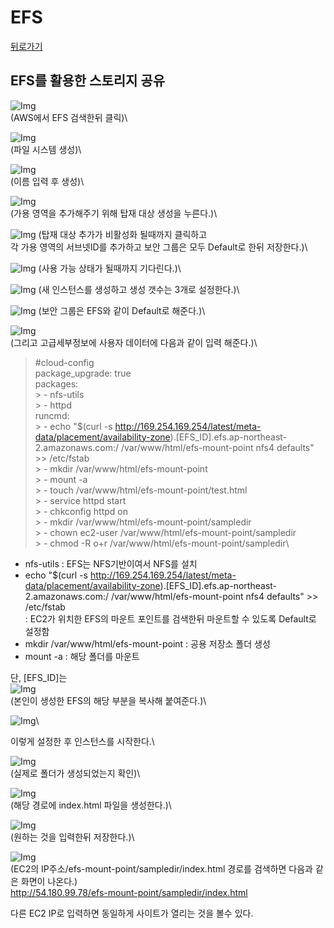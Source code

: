 # EFS

[뒤로가기](../)

## EFS를 활용한 스토리지 공유

![Img](../Data/Img/EFS\_1.png)\
(AWS에서 EFS 검색한뒤 클릭)\


![Img](../Data/Img/EFS\_2.png)\
(파일 시스템 생성)\


![Img](../Data/Img/EFS\_3.png)\
(이름 입력 후 생성)\


![Img](../Data/Img/EFS\_4.png)\
(가용 영역을 추가해주기 위해 탑재 대상 생성을 누른다.)\


![Img](../Data/Img/EFS\_5.png) (탑재 대상 추가가 비활성화 될때까지 클릭하고\
각 가용 영역의 서브넷ID를 추가하고 보안 그룹은 모두 Default로 한뒤 저장한다.)\


![Img](../Data/Img/EFS\_6.png) (사용 가능 상태가 될때까지 기다린다.)\


![Img](../Data/Img/EFS\_7.png) (새 인스턴스를 생성하고 생성 갯수는 3개로 설정한다.)\


![Img](../Data/Img/EFS\_8.png) (보안 그룹은 EFS와 같이 Default로 해준다.)\


![Img](../Data/Img/EFS\_9.png)\
(그리고 고급세부정보에 사용자 데이터에 다음과 같이 입력 해준다.)\


> \#cloud-config\
> package\_upgrade: true\
> packages:\
> \> - nfs-utils\
> \> - httpd\
> runcmd:\
> \> - echo "$(curl -s http://169.254.169.254/latest/meta-data/placement/availability-zone).\[EFS\_ID].efs.ap-northeast-2.amazonaws.com:/ /var/www/html/efs-mount-point nfs4 defaults" >> /etc/fstab\
> \> - mkdir /var/www/html/efs-mount-point\
> \> - mount -a\
> \> - touch /var/www/html/efs-mount-point/test.html\
> \> - service httpd start\
> \> - chkconfig httpd on\
> \> - mkdir /var/www/html/efs-mount-point/sampledir\
> \> - chown ec2-user /var/www/html/efs-mount-point/sampledir\
> \> - chmod -R o+r /var/www/html/efs-mount-point/sampledir\
>

* nfs-utils : EFS는 NFS기반이여서 NFS를 설치
* echo "$(curl -s http://169.254.169.254/latest/meta-data/placement/availability-zone).\[EFS\_ID].efs.ap-northeast-2.amazonaws.com:/ /var/www/html/efs-mount-point nfs4 defaults" >> /etc/fstab\
  : EC2가 위치한 EFS의 마운트 포인트를 검색한뒤 마운트할 수 있도록 Default로 설정함
* mkdir /var/www/html/efs-mount-point : 공용 저장소 폴더 생성
* mount -a : 해당 폴더를 마운트

단, \[EFS\_ID]는\
![Img](../Data/Img/EFS\_10.png)\
(본인이 생성한 EFS의 해당 부분을 복사해 붙여준다.)\


![Img](../Data/Img/EFS\_11.png)\


이렇게 설정한 후 인스턴스를 시작한다.\


![Img](../Data/Img/EFS\_12.png)\
(실제로 폴더가 생성되었는지 확인)\


![Img](../Data/Img/EFS\_13.png)\
(해당 경로에 index.html 파일을 생성한다.)\


![Img](../Data/Img/EFS\_14.png)\
(원하는 것을 입력한뒤 저장한다.)\


![Img](../Data/Img/EFS\_15.png)\
(EC2의 IP주소/efs-mount-point/sampledir/index.html 경로를 검색하면 다음과 같은 화면이 나온다.)\
http://54.180.99.78/efs-mount-point/sampledir/index.html

다른 EC2 IP로 입력하면 동일하게 사이트가 열리는 것을 볼수 있다.
